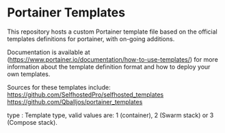 # Portainer Templates

This repository hosts a custom Portainer template file based on the official templates definitions for portainer, with on-going additions.

Documentation is available at (https://www.portainer.io/documentation/how-to-use-templates/) for more information about the template definition format and how to deploy your own templates.

Sources for these templates include:
https://github.com/SelfhostedPro/selfhosted_templates
https://github.com/Qballjos/portainer_templates

type
: Template type, valid values are: 1 (container), 2 (Swarm stack) or 3 (Compose stack).
